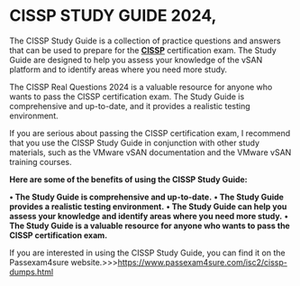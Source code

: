 <h1>CISSP STUDY GUIDE 2024,</h1>

The CISSP Study Guide is a collection of practice questions and answers that can be used to prepare for the [**CISSP**](https://www.passexam4sure.com/isc2/cissp-dumps.html) certification exam. The Study Guide are designed to help you assess your knowledge of the vSAN platform and to identify areas where you need more study.

The CISSP Real Questions 2024 is a valuable resource for anyone who wants to pass the CISSP certification exam. The Study Guide is comprehensive and up-to-date, and it provides a realistic testing environment.

If you are serious about passing the CISSP certification exam, I recommend that you use the CISSP Study Guide in conjunction with other study materials, such as the VMware vSAN documentation and the VMware vSAN training courses.

**Here are some of the benefits of using the CISSP Study Guide:**

**•	The Study Guide is comprehensive and up-to-date.**
**•	The Study Guide provides a realistic testing environment.**
**•	The Study Guide can help you assess your knowledge and identify areas where you need more study.**
**•	The Study Guide is a valuable resource for anyone who wants to pass the CISSP certification exam.**

If you are interested in using the CISSP Study Guide, you can find it on the Passexam4sure website.>>>https://www.passexam4sure.com/isc2/cissp-dumps.html

